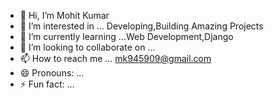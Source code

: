 - 👋 Hi, I’m Mohit Kumar
- 👀 I’m interested in ... Developing,Building Amazing Projects
- 🌱 I’m currently learning ...Web Development,Django
- 💞️ I’m looking to collaborate on ...
- 📫 How to reach me ... mk945909@gmail.com
- 😄 Pronouns: ...
- ⚡ Fun fact: ...

<!---
mk6409734/mk6409734 is a ✨ special ✨ repository because its `README.md` (this file) appears on your GitHub profile.
You can click the Preview link to take a look at your changes.
--->
